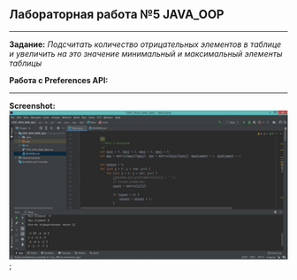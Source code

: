 ## Лабораторная работа №5 JAVA_OOP

---
__Задание:__ _Подсчитать количество отрицательных элементов в таблице и
увеличить на это значение минимальный и максимальный элементы таблицы_

__Работа с Preferences API:__

---
__Screenshot:__
![Screenshot](screenshot.JPG);